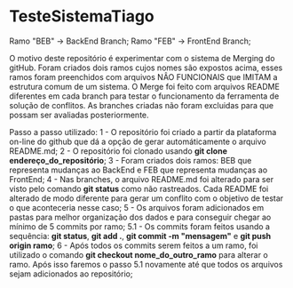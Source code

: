 # TesteSistemaTiago

Ramo "BEB" -> BackEnd Branch;
Ramo "FEB" -> FrontEnd Branch;

O motivo deste repositório é experimentar com o sistema de Merging do gitHub. Foram criados dois ramos cujos nomes são expostos acima, esses ramos foram preenchidos com arquivos NÂO FUNCIONAIS que IMITAM a estrutura comum de um sistema. O Merge foi feito com arquivos README diferentes em cada branch para testar o funcionamento da ferramenta de solução de conflitos. As branches criadas não foram excluidas para que possam ser avaliadas posteriormente.

Passo a passo utilizado:
1 - O repositório foi criado a partir da plataforma on-line do github que dá a opção de gerar automáticamente o arquivo README.md;
2 - O repositório foi clonado usando **git clone endereço_do_repositório**;
3 - Foram criados dois ramos: BEB que representa mudanças ao BackEnd e FEB que representa mudanças ao FrontEnd;
4 - Nas branches, o arquivo README.md foi alterado para ser visto pelo comando **git status** como não rastreados. Cada README foi alterado de modo diferente para gerar um conflito com o objetivo de testar o que aconteceria nesse caso;
5 - Os arquivos foram adicionados em pastas para melhor organização dos dados e para conseguir chegar ao mínimo de 5 commits por ramo; 
5.1 - Os commits foram feitos usando a sequência: **git status**, **git add .**, **git commit -m "mensagem"** e **git push origin ramo**;
6 - Após todos os commits serem feitos a um ramo, foi utilizado o comando **git checkout nome_do_outro_ramo** para alterar o ramo. Após isso faremos o passo 5.1 novamente até que todos os arquivos sejam adicionados ao repositório;

